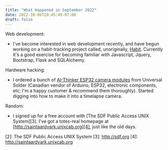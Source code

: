 ```yaml
---
title: "What Happened in September 2022"
date: 2022-10-06T20:45:49-07:00
draft: false
---
```


Web development:

- I've become interested in web development recently, and have begun
working on a habit-tracking project called, unoriginally, [Habit][0].
Currently it's a good exercise for becoming familiar with Javascript,
Jquery, Bootstrap, Flask and SQLAlchemy.

Hardware hacking:

- I ordered a bunch of [AI-Thinker ESP32 camera modules][1] from
  Universal Solder (Canadian vendor of Arduino, ESP32, electronic
  components, etc; I'm a happy customer & recommend them thoroughly).
  Started digging into how to make it into a timelapse camera.

Random:

- I signed up for a free account with [The SDF Public Access UNIX
  System][3].  I've got a totes-real homepage at
  [http://saintaardvark.unixcab.org][4], just like the old days.

[0]: https://github.com/saintaardvark/habit
[1]: https://universal-solder.ca/product/ai-thinker-esp32-cam-genuine-module-esp32-wifi-bluetooth-ble-module-with-2mp-camera/
[2]: The SDF Public Access UNIX System
[3]: http://sdf.org
[4]: http://saintaardvark.unixcab.org
